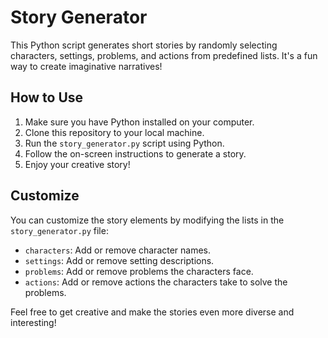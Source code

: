 # Story Generator

This Python script generates short stories by randomly selecting characters, settings, problems, and actions from predefined lists. It's a fun way to create imaginative narratives!

## How to Use

1. Make sure you have Python installed on your computer.
2. Clone this repository to your local machine.
3. Run the `story_generator.py` script using Python.
4. Follow the on-screen instructions to generate a story.
5. Enjoy your creative story!

## Customize

You can customize the story elements by modifying the lists in the `story_generator.py` file:
- `characters`: Add or remove character names.
- `settings`: Add or remove setting descriptions.
- `problems`: Add or remove problems the characters face.
- `actions`: Add or remove actions the characters take to solve the problems.

Feel free to get creative and make the stories even more diverse and interesting!
